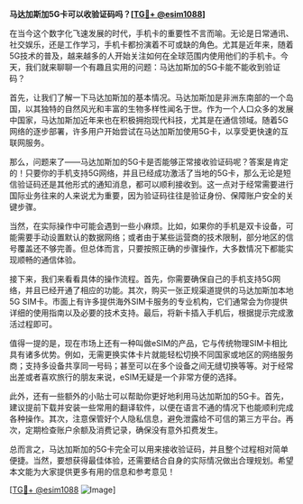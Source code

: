 **马达加斯加5G卡可以收验证码吗？[[TG💪+ @esim1088](https://t.me/s/esim1088)]**

在当今这个数字化飞速发展的时代，手机卡的重要性不言而喻。无论是日常通讯、社交娱乐，还是工作学习，手机卡都扮演着不可或缺的角色。尤其是近年来，随着5G技术的普及，越来越多的人开始关注如何在全球范围内使用他们的手机卡。今天，我们就来聊聊一个有趣且实用的问题：马达加斯加的5G卡能不能收到验证码？

首先，让我们了解一下马达加斯加的基本情况。马达加斯加是非洲东南部的一个岛国，以其独特的自然风光和丰富的生物多样性闻名于世。作为一个人口众多的发展中国家，马达加斯加近年来也在积极拥抱现代科技，尤其是在通信领域。随着5G网络的逐步部署，许多用户开始尝试在马达加斯加使用5G卡，以享受更快速的互联网服务。

那么，问题来了——马达加斯加的5G卡是否能够正常接收验证码呢？答案是肯定的！只要你的手机支持5G网络，并且已经成功激活了当地的5G卡，那么无论是短信验证码还是其他形式的通知消息，都可以顺利接收到。这一点对于经常需要进行国际业务往来的人来说尤为重要，因为验证码往往是验证身份、保障账户安全的关键步骤。

当然，在实际操作中可能会遇到一些小麻烦。比如，如果你的手机是双卡设备，可能需要手动设置默认的数据网络；或者由于某些运营商的技术限制，部分地区的信号覆盖还不够完善。但总体而言，只要按照正确的步骤操作，大多数情况下都能实现顺畅的通信体验。

接下来，我们来看看具体的操作流程。首先，你需要确保自己的手机支持5G网络，并且已经开通了相应的功能。其次，购买一张正规渠道提供的马达加斯加本地5G SIM卡。市面上有许多提供海外SIM卡服务的专业机构，它们通常会为你提供详细的使用指南以及必要的技术支持。最后，将新卡插入手机后，根据提示完成激活过程即可。

值得一提的是，现在市场上还有一种叫做eSIM的产品，它与传统物理SIM卡相比具有诸多优势。例如，无需更换实体卡片就能轻松切换不同国家或地区的网络服务商；支持多设备共享同一号码；甚至可以在多个设备之间无缝切换等等。对于经常出差或者喜欢旅行的朋友来说，eSIM无疑是一个非常方便的选择。

此外，还有一些额外的小贴士可以帮助你更好地利用马达加斯加的5G卡。首先，建议提前下载并安装一些常用的翻译软件，以便在语言不通的情况下也能顺利完成各种操作。其次，注意保管好个人隐私信息，避免泄露给不可信的第三方平台。再次，定期检查账户余额及消费记录，确保没有意外扣费发生。

总而言之，马达加斯加的5G卡完全可以用来接收验证码，并且整个过程相对简单便捷。当然，要想获得最佳体验，还需要结合自身的实际情况做出合理规划。希望本文能为大家提供更多有用的信息和参考意见！

[[TG💪+ @esim1088](https://t.me/s/esim1088) ![Image](https://i.postimg.cc/4NQfJmqS/Snipaste-2025-05-13-00-14-12.png)]